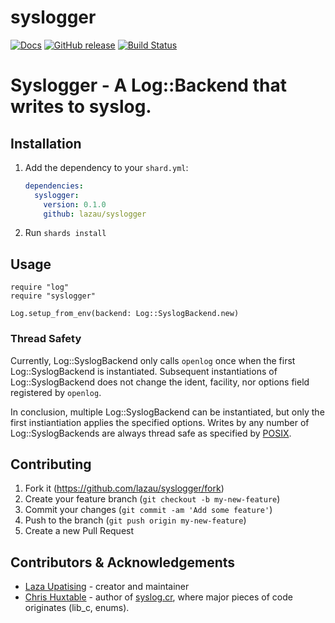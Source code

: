 # syslogger
[![Docs](https://img.shields.io/badge/docs-available-brightgreen.svg)](https://lazau.github.io/syslogger/)
[![GitHub release](https://img.shields.io/github/release/lazau/syslogger.svg)](https://github.com/lazau/syslogger/releases)
[![Build Status](https://travis-ci.org/lazau/syslogger.cr.svg?branch=master)](https://travis-ci.org/lazau/syslogger)

# Syslogger - A Log::Backend that writes to syslog.

## Installation

1. Add the dependency to your `shard.yml`:

   ```yaml
   dependencies:
     syslogger:
       version: 0.1.0
       github: lazau/syslogger
   ```

2. Run `shards install`

## Usage

```crystal
require "log"
require "syslogger"

Log.setup_from_env(backend: Log::SyslogBackend.new)
```

### Thread Safety

Currently, Log::SyslogBackend only calls `openlog` once when the first Log::SyslogBackend is instantiated.
Subsequent instantiations of Log::SyslogBackend does not change the ident, facility, nor options field registered by
`openlog`.

In conclusion, multiple Log::SyslogBackend can be instantiated, but only the first instiantiation applies the specified
options.
Writes by any number of Log::SyslogBackends are always thread safe as specified by
[POSIX](https://pubs.opengroup.org/onlinepubs/000095399/functions/xsh_chap02_09.html#tag_02_09_01).

## Contributing

1. Fork it (<https://github.com/lazau/syslogger/fork>)
2. Create your feature branch (`git checkout -b my-new-feature`)
3. Commit your changes (`git commit -am 'Add some feature'`)
4. Push to the branch (`git push origin my-new-feature`)
5. Create a new Pull Request

## Contributors & Acknowledgements

- [Laza Upatising](https://github.com/lazau) - creator and maintainer
- [Chris Huxtable](https://github.com/chris-huxtable) - author of
  [syslog.cr](https://github.com/chris-huxtable/syslog.cr), where major pieces of code originates (lib_c, enums).
